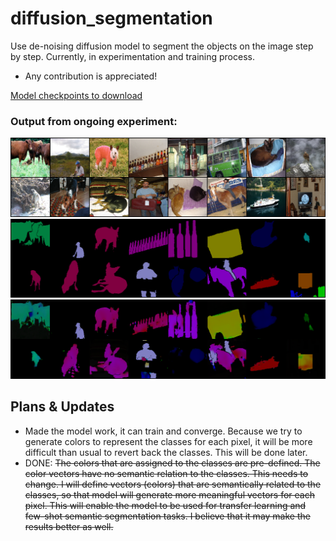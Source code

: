 # diffusion_segmentation
Use de-noising diffusion model to segment the objects on the image step by step.
Currently, in experimentation and training process.
- Any contribution is appreciated!

[Model checkpoints to download](https://drive.google.com/drive/folders/1IiLqW2Lc-ETAHwChz1t000FBMcMftJ4z?usp=share_link)

### Output from ongoing experiment:

![1](./keep/image.png)
![2](./keep/mask.png)
![3](./keep/pred.png)

## Plans & Updates
- Made the model work, it can train and converge. Because we try to generate colors 
to represent the classes for each pixel, it will be more difficult than usual to revert
back the classes. This will be done later.
- DONE: ~~The colors that are assigned to the classes are pre-defined. The color vectors have 
no semantic relation to the classes. This needs to change. I will define vectors (colors) 
that are semantically related to the classes, so that model will generate more meaningful
vectors for each pixel. This will enable the model to be used for transfer learning and few-shot
semantic segmentation tasks. I believe that it may make the results better as well.~~
